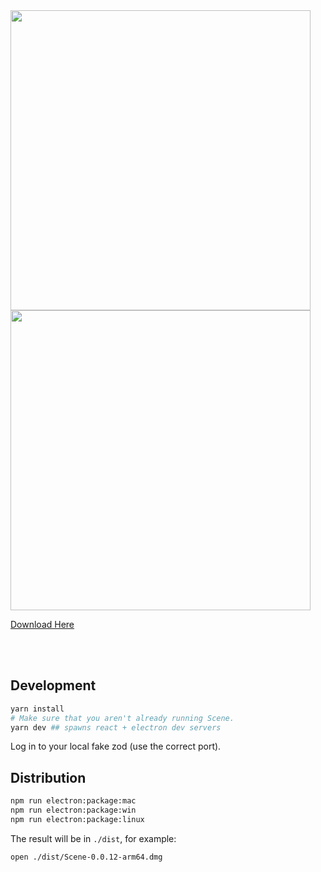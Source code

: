 <img src="https://planet.one/static/media/scene-logotype-white.f7dff4982e3d8e0003be3f937904a442.svg" width="480"/>

<img src="https://tirrel.sfo3.digitaloceanspaces.com/assets/scene-demo-screenshot.jpg" width="480"/>

[Download Here](https://planet.one/scene/)

<br>
<br>

## Development

```bash
yarn install
# Make sure that you aren't already running Scene.
yarn dev ## spawns react + electron dev servers
```

Log in to your local fake zod (use the correct port).

## Distribution

```bash
npm run electron:package:mac
npm run electron:package:win
npm run electron:package:linux
```

The result will be in `./dist`, for example:

```bash
open ./dist/Scene-0.0.12-arm64.dmg
```


